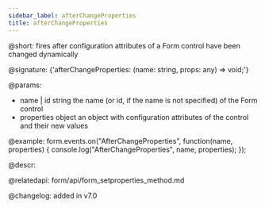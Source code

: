 ```yaml
---
sidebar_label: afterChangeProperties
title: afterChangeProperties
---          
```


@short: fires after configuration attributes of a Form control have been changed dynamically

@signature: {'afterChangeProperties: (name: string, props: any) => void;'}

@params:
- name | id   string      the name (or id, if the name is not specified) of the Form control
- properties     object      an object with configuration attributes of the control and their new values

@example:
form.events.on("AfterChangeProperties", function(name, properties) {
    console.log("AfterChangeProperties", name,  properties);
});


@descr:

@relatedapi: form/api/form_setproperties_method.md

@changelog: added in v7.0
